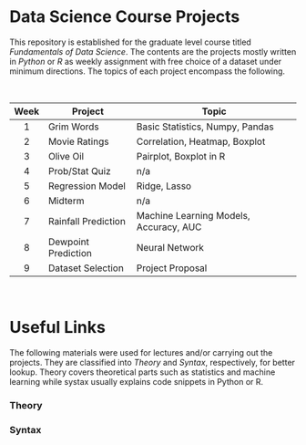 # Data Science Course Projects

This repository is established for the graduate level course titled *Fundamentals of Data Science*. The contents are the projects mostly written in *Python* or *R* as weekly assignment with free choice of a dataset under minimum directions. The topics of each project encompass the following.

<br/>

|Week|Project|Topic|
|:-:	|---	|---	|
|1|Grim Words|Basic Statistics, Numpy, Pandas|
|2|Movie Ratings|Correlation, Heatmap, Boxplot|
|3|Olive Oil|Pairplot, Boxplot in R|
|4|Prob/Stat Quiz|n/a|
|5|Regression Model|Ridge, Lasso|
|6|Midterm|n/a|
|7|Rainfall Prediction|Machine Learning Models, Accuracy, AUC|
|8|Dewpoint Prediction|Neural Network|
|9|Dataset Selection|Project Proposal|

<br/>

# Useful Links

The following materials were used for lectures and/or carrying out the projects. They are classified into *Theory* and *Syntax*, respectively, for better lookup. Theory covers theoretical parts such as statistics and machine learning while systax usually explains code snippets in Python or R.

### Theory

### Syntax
